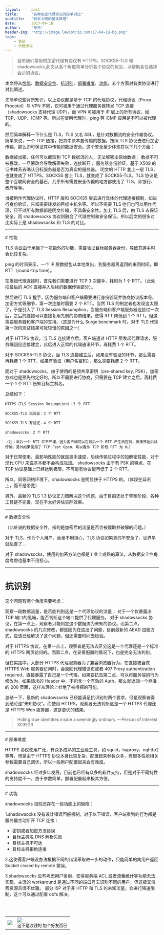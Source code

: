 ```yaml
---
layout:     post
title:      "各种加密代理协议的简单对比"
subtitle:   "科学上网的基本原理"
date:       2017-04-18
author:     "龟龟"
header-img: "http://image.lawootrip.com/17-04-18-bg.png"
tags:
    - 笔记
    - 代理协议
---
```




>目前我们常用的加密代理有协议有 HTTPS，SOCKS5-TLS 和 shadowsocks,此文从各个角度简单分析各个协议的优劣，以帮助各位选择合适的协议。

本文将从[性能](#0)、[数据安全性](#1)、[抗识别](#2)、[部署难度](#3)、[功能](#4)，五个方面对各类协议进行对比阐述。

先简单说些背景知识，以上协议都是基于 TCP 的代理协议，代理协议（Proxy Procotol）与 VPN 不同，仅可被用于通过代理服务器转发 TCP 连接（shadowsocks 支持代理 UDP），而 VPN 可被用于 IP 层上的所有协议，如 TCP、UDP、ICMP 等。所以在使用代理时，ping 等 ICMP 应用是不可以被代理的。

然后简单解释一下什么是 TLS，TLS 又名 SSL，是针对数据流的安全传输协议。简单来说，一个 TCP 链接，把其中原本要传输的数据，按照 TLS 协议去进行加密传输，那么即可保证其中传输的数据安全。这个安全至少体现在以下几个方面：

数据被加密，任何可以截取到 TCP 数据流的人，无法解密出原始数据；
数据不可被篡改，一旦篡改会导致解密失败，连接断开；
服务器身份验证，基于 X509 的证书体系去确认目标服务器是否为真实的服务器。
明文的 HTTP 套上一层 TLS，也就变成了 HTTPS，SOCKS5 套上 TLS，就变成了 SOCKS5-TLS。TLS 协议是整个互联网安全的基石，几乎所有需要安全传输的地方都使用了 TLS，如银行、政府等等。

当被用作代理协议时，HTTP 层和 SOCKS5 层去进行具体的代理连接控制，如进行身份验证、告知需要转发的目标主机名等。所以不需要 TLS 他们也可以用作代理，只不过所有数据都是明文传输，不具备安全性。加上 TLS 后，由 TLS 去保证安全。而 shadowsocks 协议则融合了代理控制和安全保证。所以后文的很多对比实际上是 shadowsocks 和 TLS 的对比。

----
<p id="0"></p>
# 性能

TLS 协议由于承担了一项额外的功能，需要验证目标服务器身份，导致其握手时会比较复杂。

ping 的时间表示，一个 IP 层数据包从本地发出，到服务器再返回的来回时间，即 RTT（round-trip time）。

在发起代理连接时，首先我们需要进行 TCP 3 次握手，耗时为 1 个 RTT。（此处把最后的 ACK 直接并入后续的数据传输部分）。

然后进行 TLS 握手，因为服务端和客户端需要进行身份验证并协商协议版本号、加密方式等细节，第一次连接时需要 2 个 RTT。当然 TLS 的制定者也发现这太慢了，于是引入了 TLS Session Resumption，当服务端和客户端服务器连接过一次后，之后的连接可以直接复用先前的协商结果，使得 RTT 降低到 1 个 RTT。但这需要服务器和客户端的支持。（这是为什么 Surge benchmark 时，对于 TLS 代理第一次的测试结果可能较慢的原因之一）

对于 HTTPS 协议，当 TLS 连接建立后，客户端通过 HTTP 层发起代理请求，服务端回应连接建立，此后进入正常的代理通讯环节，再耗费 1 个 RTT。

对于 SOCKS5-TLS 协议，当 TLS 连接建立后，如果没有验证的环节，那么需要再耗费 1 个 RTT，如果有验证（用户名密码），那么需要耗费 2 个 RTT。

而对于 shadowsocks，由于使用的是预共享密钥（pre-shared key, PSK），加密方式也是预先约定好的，所以不需要进行协商，只需要在 TCP 建立之后，再耗费一个 1 个 RTT 告知目标主机名。

总结如下：

    HTTPS（TLS Session Resumption）：3 个 RTT

    SOCKS5-TLS 无验证：3 个 RTT

    SOCKS5-TLS 有验证：4 个 RTT

    shadowsocks：2 个 RTT

`（注：最后一个 RTT 并不严谨，因为客户端可以在最后一个 RTT 产生响应前，直接开始后续传输。另外如果使用了 TCP Fast Open，可以看作 TCP 阶段 RTT 为 0。）`

对于日常使用，最影响性能的就是握手速度，后续传输过程中的加解密性能，对于现代 CPU 来说基本都不会构成瓶颈。 shadowsocks 由于有 PSK 的特点，在 TCP 协议基础上已经达到极限，不可能有协议能再低于 2 个 RTT。

所以，同等网络环境下，shadowsocks 是明显快于 HTTPS 的。（体现在延迟上，而不是带宽）

另外，最新的 TLS 1.3 协议正力图解决这个问题，由于目前还处于草案阶段，各种工具链不完善，现在不太好评估实际效果。

----
<p id="1"></p>
# 数据安全性

（此处说的数据安全性，指的是加密后的流量是否会被截取并破解的问题。）

对于 TLS，作为个人用户，丝毫不用担心，TLS 协议如果真的不安全了，世界早就乱套了…

对于 shadowsocks，使用的加密方法也都是工业上成熟的算法，从数据安全性角度考虑也基本不用担心。

----

<p id="2"></p>

# 抗识别

这个问题有两个角度需要考虑：

观察一段数据流量，是否能判别这是一个代理协议的流量；
对于一个仅暴露出 TCP 端口的黑箱，能否判断这个端口提供了代理服务。
对于 shadowsocks 协议，在第一点上，观察者只能判定这个数据流为未知的协议。而第二点，shadowsocks 的几次修改，都是因为在这出了问题，目前最新的 AEAD 加密方式，应该已经解决了这个问题，但还需要时间去检验。

对于 HTTPS 协议，在第一点上，观察者是无法去区分这是一个代理还是一个标准的 HTTPS 网页访问的。而第二点，在妥善配置的情况下，也是完全无法判别。

但在实践中，大部分 HTTPS 代理服务器为了兼容浏览器行为，在直接被当做 HTTPS Web 服务器访问时，会返回代理错误页或者 407 Proxy authentication required，直接暴露了自己是一个代理，如果要抗击第二点，可以将服务端的行为修改为，如果请求的 Header 中，不包含一个有效的 Auth，那么就返回一个标准的 200 页面，这样从理论上杜绝了被嗅探的可能。

总结一下，最新的 shadowsocks 已经能满足抗识别的两个要求，但是观察者得到结论是“未知协议”。而使用 HTTPS，观察者无法判断这是一个 HTTPS 代理还是 HTTPS Web 服务器，这是更优的结果。

>Hiding true identities inside a seemingly ordinary. — Person of Interest S03E23

----
<p id="3"></p>
# 部署难度

HTTPS 协议使用广泛，有众多成熟的工业级工具，如 squid，haproxy，nghttp2 等等，但是由于 HTTPS 协议本身比较复杂，配置起来参数众多，有很多性能相关参数需要自己调优，所以一般用户配置起来会有难度。

shadowsocks 经过多年发展，目前也已经有众多的软件支持，但是对于不同特性的支持度不一。由于参数简单，部署配置起来极其方便。

----
<p id="4"></p>
# 功能

shadowsocks 目前还存在一些功能上的缺陷：

1.shadowsocks 没有设计错误回报机制，对于以下错误，客户端看到的行为都是服务器主动断开 TCP 连接：

* 密钥或者加密方法错误
* 目标主机名 DNS 解析失败
* 目标主机不可达
* 目标主机拒绝连接

2.这使得客户端没办法根据不同的错误采取进一步的动作，只能简单的向用户返回 Socket closed by remote 错误。

3.shadowsocks 没有考虑用户鉴别，使得服务端 ACL 或者流量统计等功能无法实现，主流的 workaround 是通过不同的端口号去识别不同的用户，但这极其浪费资源且很不优雅。
部分 ISP 对于非 HTTP 和 TLS 的未知流量，会进行降速限制，这个可以通过配置 obfs 解决。



<br /> 
<br />
<table>
<tr>
<td>
<img src="http://image.lawootrip.com/0%20%2837%29.gif"> </td>
<td>
<img src="http://image.lawootrip.com/1490924677.png"><div><small class="img-hint">这不是收钱的  加个好友而已</small></div></td>
</tr>
</table>
